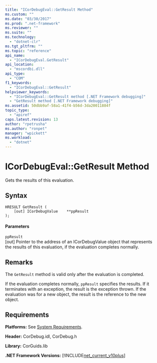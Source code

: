 ```yaml
---
title: "ICorDebugEval::GetResult Method"
ms.custom: ""
ms.date: "03/30/2017"
ms.prod: ".net-framework"
ms.reviewer: ""
ms.suite: ""
ms.technology: 
  - "dotnet-clr"
ms.tgt_pltfrm: ""
ms.topic: "reference"
api_name: 
  - "ICorDebugEval.GetResult"
api_location: 
  - "mscordbi.dll"
api_type: 
  - "COM"
f1_keywords: 
  - "ICorDebugEval::GetResult"
helpviewer_keywords: 
  - "ICorDebugEval::GetResult method [.NET Framework debugging]"
  - "GetResult method [.NET Framework debugging]"
ms.assetid: 50dbb9af-58a1-41f4-b56d-3da20011884f
topic_type: 
  - "apiref"
caps.latest.revision: 13
author: "rpetrusha"
ms.author: "ronpet"
manager: "wpickett"
ms.workload: 
  - "dotnet"
---
```

# ICorDebugEval::GetResult Method
Gets the results of this evaluation.  
  
## Syntax  
  
```  
HRESULT GetResult (  
    [out] ICorDebugValue    **ppResult  
);  
```  
  
#### Parameters  
 `ppResult`  
 [out] Pointer to the address of an ICorDebugValue object that represents the results of this evaluation, if the evaluation completes normally.  
  
## Remarks  
 The `GetResult` method is valid only after the evaluation is completed.  
  
 If the evaluation completes normally, `ppResult` specifies the results. If it terminates with an exception, the result is the exception thrown. If the evaluation was for a new object, the result is the reference to the new object.  
  
## Requirements  
 **Platforms:** See [System Requirements](../../../../docs/framework/get-started/system-requirements.md).  
  
 **Header:** CorDebug.idl, CorDebug.h  
  
 **Library:** CorGuids.lib  
  
 **.NET Framework Versions:** [!INCLUDE[net_current_v10plus](../../../../includes/net-current-v10plus-md.md)]
